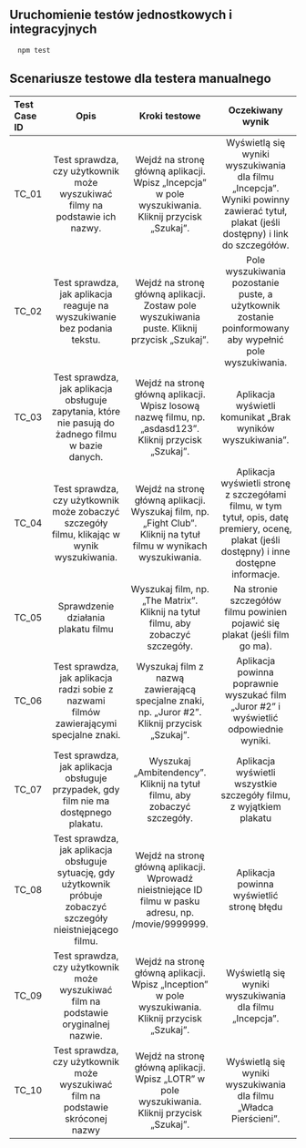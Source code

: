 ## Uruchomienie testów jednostkowych i integracyjnych
 
```bash
  npm test
```

## Scenariusze testowe dla testera manualnego
| Test Case ID |  Opis  |	Kroki testowe	| Oczekiwany wynik|
|:-----|:--------:|:------:|:------: |
| TC_01   | Test sprawdza, czy użytkownik może wyszukiwać filmy na podstawie ich nazwy. | Wejdź na stronę główną aplikacji. Wpisz „Incepcja” w pole wyszukiwania. Kliknij przycisk „Szukaj”. |  Wyświetlą się wyniki wyszukiwania dla filmu „Incepcja”. Wyniki powinny zawierać tytuł, plakat (jeśli dostępny) i link do szczegółów.  |
| TC_02   |  Test sprawdza, jak aplikacja reaguje na wyszukiwanie bez podania tekstu.  |   Wejdź na stronę główną aplikacji. Zostaw pole wyszukiwania puste. Kliknij przycisk „Szukaj”. | Pole wyszukiwania pozostanie puste, a użytkownik zostanie poinformowany aby wypełnić pole wyszukiwania. |
| TC_03   |  Test sprawdza, jak aplikacja obsługuje zapytania, które nie pasują do żadnego filmu w bazie danych.  |   Wejdź na stronę główną aplikacji. Wpisz losową nazwę filmu, np. „asdasd123”. Kliknij przycisk „Szukaj”.  | Aplikacja wyświetli komunikat „Brak wyników wyszukiwania”. |
| TC_04   |  Test sprawdza, czy użytkownik może zobaczyć szczegóły filmu, klikając w wynik wyszukiwania.  |   Wejdź na stronę główną aplikacji. Wyszukaj film, np. „Fight Club”. Kliknij na tytuł filmu w wynikach wyszukiwania.   | Aplikacja wyświetli stronę z szczegółami filmu, w tym tytuł, opis, datę premiery, ocenę, plakat (jeśli dostępny) i inne dostępne informacje. |
| TC_05   |  Sprawdzenie działania plakatu filmu  |   Wyszukaj film, np. „The Matrix”. Kliknij na tytuł filmu, aby zobaczyć szczegóły.  | Na stronie szczegółów filmu powinien pojawić się plakat (jeśli film go ma). |
| TC_06   |  Test sprawdza, jak aplikacja radzi sobie z nazwami filmów zawierającymi specjalne znaki.  |   Wyszukaj film z nazwą zawierającą specjalne znaki, np. „Juror #2”. Kliknij przycisk „Szukaj”.  | Aplikacja powinna poprawnie wyszukać film „Juror #2” i wyświetlić odpowiednie wyniki. |
| TC_07   |  Test sprawdza, jak aplikacja obsługuje przypadek, gdy film nie ma dostępnego plakatu.  |   Wyszukaj „Ambitendency”. Kliknij na tytuł filmu, aby zobaczyć szczegóły.  | Aplikacja wyświetli wszystkie szczegóły filmu, z wyjątkiem plakatu |
| TC_08   |  Test sprawdza, jak aplikacja obsługuje sytuację, gdy użytkownik próbuje zobaczyć szczegóły nieistniejącego filmu.  |  Wejdź na stronę główną aplikacji. Wprowadź nieistniejące ID filmu w pasku adresu, np. /movie/9999999.   | Aplikacja powinna wyświetlić stronę błędu |
| TC_09   |  Test sprawdza, czy użytkownik może wyszukiwać film na podstawie oryginalnej nazwie.  |  Wejdź na stronę główną aplikacji. Wpisz „Inception” w pole wyszukiwania. Kliknij przycisk „Szukaj”.  | Wyświetlą się wyniki wyszukiwania dla filmu „Incepcja”. |
| TC_10   |  Test sprawdza, czy użytkownik może wyszukiwać film na podstawie skróconej nazwy  |  Wejdź na stronę główną aplikacji. Wpisz „LOTR” w pole wyszukiwania. Kliknij przycisk „Szukaj”.  | Wyświetlą się wyniki wyszukiwania dla filmu „Władca Pierścieni”. |
